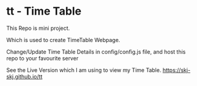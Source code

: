 # tt - Time Table 
This Repo is mini project.

Which is used to create TimeTable Webpage.

Change/Update Time Table Details in config/config.js file, and host this repo to your favourite server

See the Live Version which I am using to view my Time Table.
https://skj-skj.github.io/tt